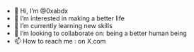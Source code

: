 - 👋 Hi, I’m @0xabdx
- 👀 I’m interested in making a better life
- 🌱 I’m currently learning new skills
- 💞️ I’m looking to collaborate on: being a better human being
- 📫 How to reach me : on X.com 

<!---
0xabdx/0xabdx is a ✨ special ✨ repository because its `README.md` (this file) appears on your GitHub profile.
You can click the Preview link to take a look at your changes.
--->
